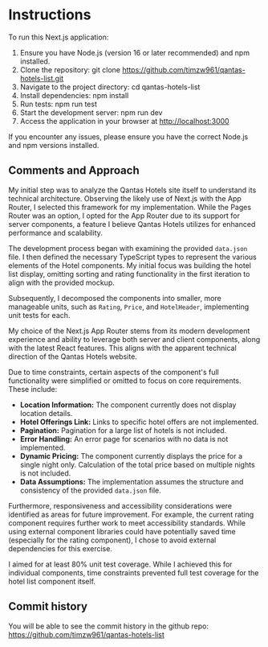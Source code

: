 # Instructions

To run this Next.js application:

1. Ensure you have Node.js (version 16 or later recommended) and npm installed.
2. Clone the repository: git clone <https://github.com/timzw961/qantas-hotels-list.git>
3. Navigate to the project directory: cd qantas-hotels-list
4. Install dependencies: npm install
5. Run tests: npm run test
6. Start the development server: npm run dev
7. Access the application in your browser at <http://localhost:3000>

If you encounter any issues, please ensure you have the correct Node.js and npm versions installed.

## Comments and Approach

My initial step was to analyze the Qantas Hotels site itself to understand its technical architecture. Observing the likely use of Next.js with the App Router, I selected this framework for my implementation. While the Pages Router was an option, I opted for the App Router due to its support for server components, a feature I believe Qantas Hotels utilizes for enhanced performance and scalability.

The development process began with examining the provided `data.json` file. I then defined the necessary TypeScript types to represent the various elements of the Hotel components. My initial focus was building the hotel list display, omitting sorting and rating functionality in the first iteration to align with the provided mockup.

Subsequently, I decomposed the components into smaller, more manageable units, such as `Rating`, `Price`, and `HotelHeader`, implementing unit tests for each.

My choice of the Next.js App Router stems from its modern development experience and ability to leverage both server and client components, along with the latest React features. This aligns with the apparent technical direction of the Qantas Hotels website.

Due to time constraints, certain aspects of the component's full functionality were simplified or omitted to focus on core requirements. These include:

*   **Location Information:**  The component currently does not display location details.
*   **Hotel Offerings Link:**  Links to specific hotel offers are not implemented.
*   **Pagination:**  Pagination for a large list of hotels is not included.
*   **Error Handling:**  An error page for scenarios with no data is not implemented.
*   **Dynamic Pricing:**  The component currently displays the price for a single night only.  Calculation of the total price based on multiple nights is not included.
*   **Data Assumptions:**  The implementation assumes the structure and consistency of the provided `data.json` file.

Furthermore, responsiveness and accessibility considerations were identified as areas for future improvement. For example, the current rating component requires further work to meet accessibility standards. While using external component libraries could have potentially saved time (especially for the rating component), I chose to avoid external dependencies for this exercise.

I aimed for at least 80% unit test coverage.  While I achieved this for individual components, time constraints prevented full test coverage for the hotel list component itself.

## Commit history

You will be able to see the commit history in the github repo: <https://github.com/timzw961/qantas-hotels-list>
